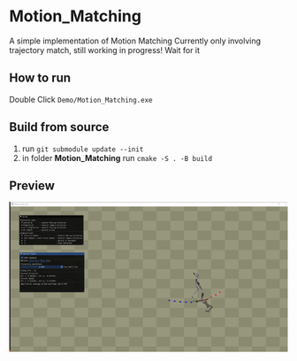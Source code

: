 # Motion_Matching
A simple implementation of Motion Matching
Currently only involving trajectory match, still working in progress! Wait for it 

## How to run
Double Click `Demo/Motion_Matching.exe`

## Build from source
1. run `git submodule update --init` 
2. in folder **Motion_Matching** run `cmake -S . -B build`

## Preview
![Previewvid](image/thumbnail.gif)
